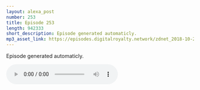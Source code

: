 ```yaml
---
layout: alexa_post
number: 253
title: Episode 253
length: 942333
short_description: Episode generated automaticly.
mp3_asset_link: https://episodes.digitalroyalty.network/zdnet_2018-10-25_01-00-04.mp3
---
```


Episode generated automaticly.

<audio controls>
    <source src="{{ page.mp3_asset_link }}" type="audio/mpeg">
</audio>